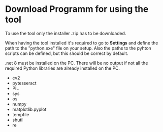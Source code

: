 # Download Programm for using the tool
To use the tool only the installer .zip has to be downloaded.

When having the tool installed it's required to go to **Settings** and define the path to the "python.exe" file on your setup.
Also the paths to the pyhton scripts can be defined, but this should be correct by default.

.net 8 must be installed on the PC.
There will be no output if not all the required Python libraries are already installed on the PC.
- cv2
- pytesseract
- PIL
- sys
- os
- numpy
- matplotlib.pyplot
- tempfile
- shutil
- re

